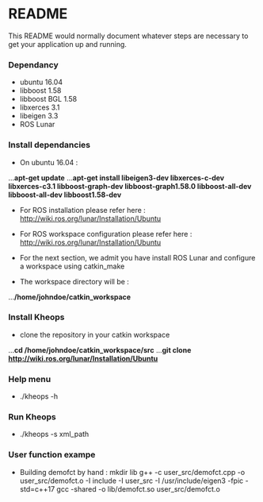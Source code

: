 # README #

This README would normally document whatever steps are necessary to get your application up and running.

### Dependancy ###
* ubuntu 16.04
* libboost 1.58
* libboost BGL 1.58
* libxerces 3.1
* libeigen 3.3
* ROS Lunar 

### Install dependancies ###
* On ubuntu 16.04 : 

...__apt-get update__ 
...__apt-get install libeigen3-dev libxerces-c-dev libxerces-c3.1 libboost-graph-dev libboost-graph1.58.0 libboost-all-dev libboost-all-dev libboost1.58-dev__

* For ROS installation please refer here : http://wiki.ros.org/lunar/Installation/Ubuntu
* For ROS workspace configuration please refer here : http://wiki.ros.org/lunar/Installation/Ubuntu

* For the next section, we admit you have install ROS Lunar and configure a workspace using catkin_make
* The workspace directory will be :

...__/home/johndoe/catkin_workspace__

### Install Kheops ###
* clone the repository in your catkin workspace

...__cd /home/johndoe/catkin_workspace/src__
...__git clone http://wiki.ros.org/lunar/Installation/Ubuntu__

### Help menu ###
* ./kheops -h 

### Run Kheops ###
* ./kheops -s xml_path 

### User function exampe ###

* Building demofct by hand :
mkdir lib
g++ -c user_src/demofct.cpp -o user_src/demofct.o -I include -I user_src -I /usr/include/eigen3 -fpic -std=c++17
gcc -shared -o  lib/demofct.so  user_src/demofct.o

